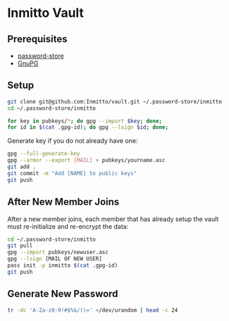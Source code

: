 # Inmitto Vault

## Prerequisites

- [password-store](https://www.passwordstore.org/#download)
- [GnuPG](https://gnupg.org/download/index.html)

## Setup

```bash
git clone git@github.com:Inmitto/vault.git ~/.password-store/inmitto 
cd ~/.password-store/inmitto

for key in pubkeys/*; do gpg --import $key; done;
for id in $(cat .gpg-id); do gpg --lsign $id; done;
```

Generate key if you do not already have one:
```bash
gpg --full-generate-key
gpg --armor --export [MAIL] > pubkeys/yourname.asc
git add .
git commit -m "Add [NAME] to public keys"
git push
```

## After New Member Joins

After a new member joins, each member that has already setup the vault must re-initialize and re-encrypt the data:
```bash
cd ~/.password-store/inmitto
git pull
gpg --import pubkeys/newuser.asc
gpg --lsign [MAIL OF NEW USER]
pass init -p inmitto $(cat .gpg-id)
git push
```

## Generate New Password

```bash
tr -dc 'A-Za-z0-9!#$%&/()=' </dev/urandom | head -c 24
```

